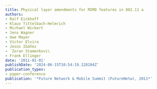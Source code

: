 ```yaml
---
title: Physical layer amendments for MIMO features in 802.11 a
authors:
- Ralf Eickhoff
- Klaus Tittelbach-Helmrich
- Michael Wickert
- Jens Wagner
- Uwe Mayer
- Víctor Elvira
- Jesús Ibáñez
- ́ Zoran Stamenkovi\
- Frank Ellinger
date: '2011-01-01'
publishDate: '2024-06-15T10:54:19.128104Z'
publication_types:
- paper-conference
publication: '*Future Network & Mobile Summit (FutureNetw), 2011*'
---
```

